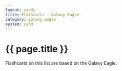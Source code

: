 ```yaml
---
layout: cards
title: Flashcarts - Galaxy Eagle
category: galaxy_eagle
system: card
---
```


# {{ page.title }}

Flashcarts on this list are based on the Galaxy Eagle.